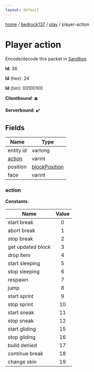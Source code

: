 ```yaml
---
layout: default
---
```


[home](/)  /  [bedrock137](/protocol/bedrock137)  /  [play](/protocol/bedrock137/play)  /  player-action

# Player action

Encode/decode this packet in [Sandbox](../../../sandbox/bedrock137#play.player_action)

**Id**: 36

**Id** (hex): 24

**Id** (bin): 00100100

**Clientbound**: ✖️

**Serverbound**: ✔️

## Fields

Name | Type
---|---
entity id | varlong
[action](#action) | varint
position | [blockPosition](/protocol/bedrock137/types/block-position)
face | varint

### action

**Constants**:

Name | Value
---|:---:
start break | 0
abort break | 1
stop break | 2
get updated block | 3
drop item | 4
start sleeping | 5
stop sleeping | 6
respawn | 7
jump | 8
start sprint | 9
stop sprint | 10
start sneak | 11
stop sneak | 12
start gliding | 15
stop gliding | 16
build denied | 17
continue break | 18
change skin | 19
